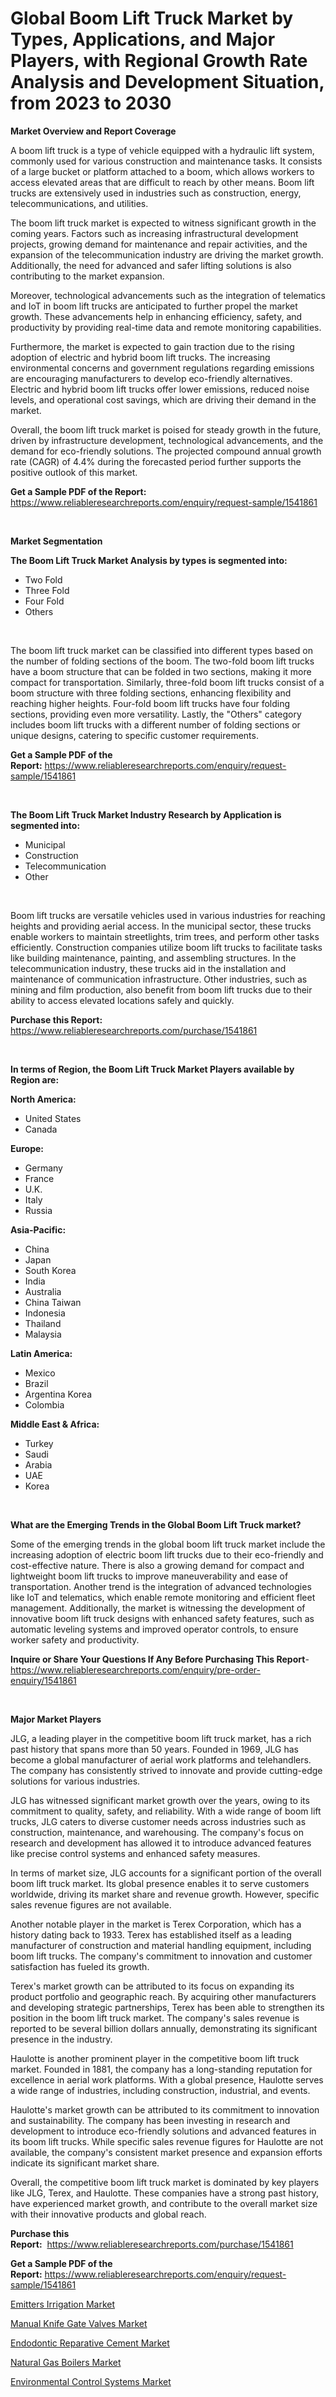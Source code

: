 <p><h1>Global Boom Lift Truck Market by Types, Applications, and Major Players, with Regional Growth Rate Analysis and Development Situation, from 2023 to 2030</h1></p><p><strong>Market Overview and Report Coverage</strong></p>
<p><p>A boom lift truck is a type of vehicle equipped with a hydraulic lift system, commonly used for various construction and maintenance tasks. It consists of a large bucket or platform attached to a boom, which allows workers to access elevated areas that are difficult to reach by other means. Boom lift trucks are extensively used in industries such as construction, energy, telecommunications, and utilities.</p><p>The boom lift truck market is expected to witness significant growth in the coming years. Factors such as increasing infrastructural development projects, growing demand for maintenance and repair activities, and the expansion of the telecommunication industry are driving the market growth. Additionally, the need for advanced and safer lifting solutions is also contributing to the market expansion.</p><p>Moreover, technological advancements such as the integration of telematics and IoT in boom lift trucks are anticipated to further propel the market growth. These advancements help in enhancing efficiency, safety, and productivity by providing real-time data and remote monitoring capabilities.</p><p>Furthermore, the market is expected to gain traction due to the rising adoption of electric and hybrid boom lift trucks. The increasing environmental concerns and government regulations regarding emissions are encouraging manufacturers to develop eco-friendly alternatives. Electric and hybrid boom lift trucks offer lower emissions, reduced noise levels, and operational cost savings, which are driving their demand in the market.</p><p>Overall, the boom lift truck market is poised for steady growth in the future, driven by infrastructure development, technological advancements, and the demand for eco-friendly solutions. The projected compound annual growth rate (CAGR) of 4.4% during the forecasted period further supports the positive outlook of this market.</p></p>
<p><strong>Get a Sample PDF of the Report:</strong> <a href="https://www.reliableresearchreports.com/enquiry/request-sample/1541861">https://www.reliableresearchreports.com/enquiry/request-sample/1541861</a></p>
<p>&nbsp;</p>
<p><strong>Market Segmentation</strong></p>
<p><strong>The Boom Lift Truck Market Analysis by types is segmented into:</strong></p>
<p><ul><li>Two Fold</li><li>Three Fold</li><li>Four Fold</li><li>Others</li></ul></p>
<p>&nbsp;</p>
<p><p>The boom lift truck market can be classified into different types based on the number of folding sections of the boom. The two-fold boom lift trucks have a boom structure that can be folded in two sections, making it more compact for transportation. Similarly, three-fold boom lift trucks consist of a boom structure with three folding sections, enhancing flexibility and reaching higher heights. Four-fold boom lift trucks have four folding sections, providing even more versatility. Lastly, the "Others" category includes boom lift trucks with a different number of folding sections or unique designs, catering to specific customer requirements.</p></p>
<p><strong>Get a Sample PDF of the Report:</strong>&nbsp;<a href="https://www.reliableresearchreports.com/enquiry/request-sample/1541861">https://www.reliableresearchreports.com/enquiry/request-sample/1541861</a></p>
<p>&nbsp;</p>
<p><strong>The Boom Lift Truck Market Industry Research by Application is segmented into:</strong></p>
<p><ul><li>Municipal</li><li>Construction</li><li>Telecommunication</li><li>Other</li></ul></p>
<p>&nbsp;</p>
<p><p>Boom lift trucks are versatile vehicles used in various industries for reaching heights and providing aerial access. In the municipal sector, these trucks enable workers to maintain streetlights, trim trees, and perform other tasks efficiently. Construction companies utilize boom lift trucks to facilitate tasks like building maintenance, painting, and assembling structures. In the telecommunication industry, these trucks aid in the installation and maintenance of communication infrastructure. Other industries, such as mining and film production, also benefit from boom lift trucks due to their ability to access elevated locations safely and quickly.</p></p>
<p><strong>Purchase this Report:</strong>&nbsp; <a href="https://www.reliableresearchreports.com/purchase/1541861">https://www.reliableresearchreports.com/purchase/1541861</a></p>
<p>&nbsp;</p>
<p><strong>In terms of Region, the Boom Lift Truck Market Players available by Region are:</strong></p>
<p>
    <p> <strong> North America: </strong>
        <ul>
            <li>United States</li>
            <li>Canada</li>
        </ul>
        </p> 
    <p> <strong> Europe: </strong>
        <ul>
            <li>Germany</li>
            <li>France</li>
            <li>U.K.</li>
            <li>Italy</li>
            <li>Russia</li>
        </ul>
        </p> 
    <p> <strong> Asia-Pacific: </strong>
        <ul>
            <li>China</li>
            <li>Japan</li>
            <li>South Korea</li>
            <li>India</li>
            <li>Australia</li>
            <li>China Taiwan</li>
            <li>Indonesia</li>
            <li>Thailand</li>
            <li>Malaysia</li>
        </ul>
        </p> 
    <p> <strong> Latin America: </strong>
        <ul>
            <li>Mexico</li>
            <li>Brazil</li>
            <li>Argentina Korea</li>
            <li>Colombia</li>
        </ul>
        </p> 
    <p> <strong> Middle East & Africa: </strong>
        <ul>
            <li>Turkey</li>
            <li>Saudi</li>
            <li>Arabia</li>
            <li>UAE</li>
            <li>Korea</li>
        </ul>
    </p>
    </p>
<p>&nbsp;</p>
<p><strong>What are the Emerging Trends in the Global Boom Lift Truck market?</strong></p>
<p><p>Some of the emerging trends in the global boom lift truck market include the increasing adoption of electric boom lift trucks due to their eco-friendly and cost-effective nature. There is also a growing demand for compact and lightweight boom lift trucks to improve maneuverability and ease of transportation. Another trend is the integration of advanced technologies like IoT and telematics, which enable remote monitoring and efficient fleet management. Additionally, the market is witnessing the development of innovative boom lift truck designs with enhanced safety features, such as automatic leveling systems and improved operator controls, to ensure worker safety and productivity.</p></p>
<p><strong>Inquire or Share Your Questions If Any Before Purchasing This Report</strong>- <a href="https://www.reliableresearchreports.com/enquiry/pre-order-enquiry/1541861">https://www.reliableresearchreports.com/enquiry/pre-order-enquiry/1541861</a></p>
<p>&nbsp;</p>
<p><strong>Major Market Players</strong></p>
<p><p>JLG, a leading player in the competitive boom lift truck market, has a rich past history that spans more than 50 years. Founded in 1969, JLG has become a global manufacturer of aerial work platforms and telehandlers. The company has consistently strived to innovate and provide cutting-edge solutions for various industries.</p><p>JLG has witnessed significant market growth over the years, owing to its commitment to quality, safety, and reliability. With a wide range of boom lift trucks, JLG caters to diverse customer needs across industries such as construction, maintenance, and warehousing. The company's focus on research and development has allowed it to introduce advanced features like precise control systems and enhanced safety measures.</p><p>In terms of market size, JLG accounts for a significant portion of the overall boom lift truck market. Its global presence enables it to serve customers worldwide, driving its market share and revenue growth. However, specific sales revenue figures are not available.</p><p>Another notable player in the market is Terex Corporation, which has a history dating back to 1933. Terex has established itself as a leading manufacturer of construction and material handling equipment, including boom lift trucks. The company's commitment to innovation and customer satisfaction has fueled its growth.</p><p>Terex's market growth can be attributed to its focus on expanding its product portfolio and geographic reach. By acquiring other manufacturers and developing strategic partnerships, Terex has been able to strengthen its position in the boom lift truck market. The company's sales revenue is reported to be several billion dollars annually, demonstrating its significant presence in the industry.</p><p>Haulotte is another prominent player in the competitive boom lift truck market. Founded in 1881, the company has a long-standing reputation for excellence in aerial work platforms. With a global presence, Haulotte serves a wide range of industries, including construction, industrial, and events.</p><p>Haulotte's market growth can be attributed to its commitment to innovation and sustainability. The company has been investing in research and development to introduce eco-friendly solutions and advanced features in its boom lift trucks. While specific sales revenue figures for Haulotte are not available, the company's consistent market presence and expansion efforts indicate its significant market share.</p><p>Overall, the competitive boom lift truck market is dominated by key players like JLG, Terex, and Haulotte. These companies have a strong past history, have experienced market growth, and contribute to the overall market size with their innovative products and global reach.</p></p>
<p><strong>Purchase this Report:</strong>&nbsp;&nbsp;<a href="https://www.reliableresearchreports.com/purchase/1541861">https://www.reliableresearchreports.com/purchase/1541861</a></p>
<p></p>
<p><strong>Get a Sample PDF of the Report:</strong>&nbsp;<a href="https://www.reliableresearchreports.com/enquiry/request-sample/1541861">https://www.reliableresearchreports.com/enquiry/request-sample/1541861</a></p>
<p><p><a href="https://www.linkedin.com/pulse/emitters-irrigation-market-size-growth-forecast-from-2023-krnve/">Emitters Irrigation Market</a></p><p><a href="https://medium.com/@dessiefadel/manual-knife-gate-valves-market-analysis-its-cagr-market-segmentation-and-global-industry-8ed6d8e1cfbe">Manual Knife Gate Valves Market</a></p><p><a href="https://www.linkedin.com/pulse/endodontic-reparative-cement-market-research-report-provides-rsl0e/">Endodontic Reparative Cement Market</a></p><p><a href="https://medium.com/@marcellakin2023/natural-gas-boilers-market-size-cagr-trends-2024-2030-94c8e0602d11">Natural Gas Boilers Market</a></p><p><a href="https://www.linkedin.com/pulse/decoding-environmental-control-systems-market-deep-dive-nuhde/">Environmental Control Systems Market</a></p></p>